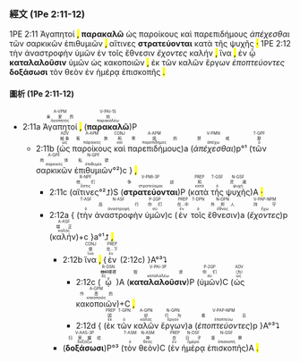  ### 經文 (1Pe 2:11-12)

1PE 2:11 <span title="A-VPM&#10;亲爱的&#10;ἀγαπητός">Ἀγαπητοί</span> <mark class="pm">,</mark> <span title="V-PAI-1S&#10;劝&#10;παρακαλέω"><strong>παρακαλῶ</strong></span> <span title="ADV&#10;就象&#10;ὡς">ὡς</span> <span title="A-APM&#10;客旅&#10;πάροικος">παροίκους</span> <span title="CONJ&#10;和&#10;καί">καὶ</span> <span title="A-APM&#10;寄居的&#10;παρεπίδημος">παρεπιδήμους</span> <span title="V-PMN&#10;禁戒&#10;ἀπέχω"><em>ἀπέχεσθαι</em></span> <span title="T-GPF&#10;那&#10;ὁ">τῶν</span> <span title="A-GPF&#10;肉体&#10;σαρκικός">σαρκικῶν</span> <span title="N-GPF&#10;私欲&#10;ἐπιθυμία">ἐπιθυμιῶν</span> <mark class="pm">,</mark> <span title="R-NPF&#10;&#10;ὅστις">αἵτινες</span> <span title="V-PMI-3P&#10;争战&#10;στρατεύομαι"><strong>στρατεύονται</strong></span> <span title="PREP&#10;和&#10;κατά">κατὰ</span> <span title="T-GSF&#10;&#10;ὁ">τῆς</span> <span title="N-GSF&#10;灵魂&#10;ψυχή">ψυχῆς</span> <mark class="pm">·</mark> 1PE 2:12 <span title="T-ASF&#10;&#10;ὁ">τὴν</span> <span title="N-ASF&#10;品行&#10;ἀναστροφή">ἀναστροφὴν</span> <span title="P-2GP&#10;你们&#10;σύ">ὑμῶν</span> <span title="PREP&#10;在...中&#10;ἐν">ἐν</span> <span title="T-DPN&#10;&#10;ὁ">τοῖς</span> <span title="N-DPN&#10;外邦人&#10;ἔθνος">ἔθνεσιν</span> <span title="V-PAP-NPM&#10;持守&#10;ἔχω"><em>ἔχοντες</em></span> <span title="A-ASF&#10;端正&#10;καλός">καλήν</span> <mark class="pm">,</mark> <span title="CONJ&#10;使&#10;ἵνα">ἵνα</span> <mark class="pm">,</mark> <span title="PREP&#10;在...下&#10;ἐν">ἐν</span> <span title="R-DSN&#10;他们&#10;ὅς">ᾧ</span> <span title="V-PAI-3P&#10;毁谤&#10;καταλαλέω"><strong>καταλαλοῦσιν</strong></span> <span title="P-2GP&#10;你们&#10;σύ">ὑμῶν</span> <span title="ADV&#10;（为）&#10;ὡς">ὡς</span> <span title="A-GPM&#10;作恶的&#10;κακοποιός">κακοποιῶν</span> <mark class="pm">,</mark> <span title="PREP&#10;因&#10;ἐκ">ἐκ</span> <span title="T-GPN&#10;&#10;ὁ">τῶν</span> <span title="A-GPN&#10;好&#10;καλός">καλῶν</span> <span title="N-GPN&#10;行为&#10;ἔργον">ἔργων</span> <span title="V-PAP-NPM&#10;看见&#10;ἐποπτεύω"><em>ἐποπτεύοντες</em></span> <span title="V-AAS-3P&#10;归荣耀给&#10;δοξάζω"><strong>δοξάσωσι</strong></span> <span title="T-ASM&#10;&#10;ὁ">τὸν</span> <span title="N-ASM&#10;神&#10;θεός">θεὸν</span> <span title="PREP&#10;在&#10;ἐν">ἐν</span> <span title="N-DSF&#10;日子&#10;ἡμέρα">ἡμέρᾳ</span> <span title="N-GSF&#10;鉴察&#10;ἐπισκοπή">ἐπισκοπῆς</span> <mark class="pm">.</mark> 

 #### 圖析 (1Pe 2:11-12)
 
- 2:11a <RUBY><ruby><ruby>Ἀγαπητοί<rt>ἀγαπητός</rt></ruby><rt>亲爱的</rt></ruby><rt>A-VPM</rt></RUBY> <mark class="pm">,</mark> (<RUBY><ruby><ruby><strong>παρακαλῶ</strong><rt>παρακαλέω</rt></ruby><rt>劝</rt></ruby><rt>V-PAI-1S</rt></RUBY>)P 
	- 2:11b (<RUBY><ruby><ruby>ὡς<rt>ὡς</rt></ruby><rt>就象</rt></ruby><rt>ADV</rt></RUBY> <RUBY><ruby><ruby>παροίκους<rt>πάροικος</rt></ruby><rt>客旅</rt></ruby><rt>A-APM</rt></RUBY> <RUBY><ruby><ruby>καὶ<rt>καί</rt></ruby><rt>和</rt></ruby><rt>CONJ</rt></RUBY> <RUBY><ruby><ruby>παρεπιδήμους<rt>παρεπίδημος</rt></ruby><rt>寄居的</rt></ruby><rt>A-APM</rt></RUBY>)a (<RUBY><ruby><ruby><em>ἀπέχεσθαι</em><rt>ἀπέχω</rt></ruby><rt>禁戒</rt></ruby><rt>V-PMN</rt></RUBY>)p°¹ (<RUBY><ruby><ruby>τῶν<rt>ὁ</rt></ruby><rt>那</rt></ruby><rt>T-GPF</rt></RUBY> <RUBY><ruby><ruby>σαρκικῶν<rt>σαρκικός</rt></ruby><rt>肉体</rt></ruby><rt>A-GPF</rt></RUBY> <RUBY><ruby><ruby>ἐπιθυμιῶν<rt>ἐπιθυμία</rt></ruby><rt>私欲</rt></ruby><rt>N-GPF</rt></RUBY>°²)c } <mark class="pm">,</mark> 
		- 2:11c (<RUBY><ruby><ruby>αἵτινες<rt>ὅστις</rt></ruby><rt>他们</rt></ruby><rt>R-NPF</rt></RUBY>°²⮥)S (<RUBY><ruby><ruby><strong>στρατεύονται</strong><rt>στρατεύομαι</rt></ruby><rt>争战</rt></ruby><rt>V-PMI-3P</rt></RUBY>)P (<RUBY><ruby><ruby>κατὰ<rt>κατά</rt></ruby><rt>和</rt></ruby><rt>PREP</rt></RUBY> <RUBY><ruby><ruby>τῆς<rt>ὁ</rt></ruby><rt></rt></ruby><rt>T-GSF</rt></RUBY> <RUBY><ruby><ruby>ψυχῆς<rt>ψυχή</rt></ruby><rt>灵魂</rt></ruby><rt>N-GSF</rt></RUBY>)A <mark class="pm">·</mark> 
		- 2:12a { (<RUBY><ruby><ruby>τὴν<rt>ὁ</rt></ruby><rt></rt></ruby><rt>T-ASF</rt></RUBY> <RUBY><ruby><ruby>ἀναστροφὴν<rt>ἀναστροφή</rt></ruby><rt>品行</rt></ruby><rt>N-ASF</rt></RUBY> <RUBY><ruby><ruby>ὑμῶν<rt>σύ</rt></ruby><rt>你们</rt></ruby><rt>P-2GP</rt></RUBY>)c (<RUBY><ruby><ruby>ἐν<rt>ἐν</rt></ruby><rt>在...中</rt></ruby><rt>PREP</rt></RUBY> <RUBY><ruby><ruby>τοῖς<rt>ὁ</rt></ruby><rt></rt></ruby><rt>T-DPN</rt></RUBY> <RUBY><ruby><ruby>ἔθνεσιν<rt>ἔθνος</rt></ruby><rt>外邦人</rt></ruby><rt>N-DPN</rt></RUBY>)a (<RUBY><ruby><ruby><em>ἔχοντες</em><rt>ἔχω</rt></ruby><rt>持守</rt></ruby><rt>V-PAP-NPM</rt></RUBY>)p (<RUBY><ruby><ruby>καλήν<rt>καλός</rt></ruby><rt>端正</rt></ruby><rt>A-ASF</rt></RUBY>)+c }a°¹⮥ <mark class="pm">,</mark>
			- 2:12b <RUBY><ruby><ruby>ἵνα<rt>ἵνα</rt></ruby><rt>使</rt></ruby><rt>CONJ</rt></RUBY> <mark class="pm">,</mark> {<RUBY><ruby><ruby>ἐν<rt>ἐν</rt></ruby><rt>在...下</rt></ruby><rt>PREP</rt></RUBY> (2:12c) }A°³⮧
				- 2:12c (<RUBY><ruby><ruby>ᾧ<rt>ὅς</rt></ruby><rt><s>他们</s>哪裡</rt></ruby><rt>R-DSN</rt></RUBY>)A (<RUBY><ruby><ruby><strong>καταλαλοῦσιν</strong><rt>καταλαλέω</rt></ruby><rt>毁谤</rt></ruby><rt>V-PAI-3P</rt></RUBY>)P (<RUBY><ruby><ruby>ὑμῶν<rt>σύ</rt></ruby><rt>你们</rt></ruby><rt>P-2GP</rt></RUBY>)C (<RUBY><ruby><ruby>ὡς<rt>ὡς</rt></ruby><rt>（为）</rt></ruby><rt>ADV</rt></RUBY> <RUBY><ruby><ruby>κακοποιῶν<rt>κακοποιός</rt></ruby><rt>作恶的</rt></ruby><rt>A-GPM</rt></RUBY>)+C <mark class="pm">,</mark> 
				- 2:12d { (<RUBY><ruby><ruby>ἐκ<rt>ἐκ</rt></ruby><rt>因</rt></ruby><rt>PREP</rt></RUBY> <RUBY><ruby><ruby>τῶν<rt>ὁ</rt></ruby><rt></rt></ruby><rt>T-GPN</rt></RUBY> <RUBY><ruby><ruby>καλῶν<rt>καλός</rt></ruby><rt>好</rt></ruby><rt>A-GPN</rt></RUBY> <RUBY><ruby><ruby>ἔργων<rt>ἔργον</rt></ruby><rt>行为</rt></ruby><rt>N-GPN</rt></RUBY>)a (<RUBY><ruby><ruby><em>ἐποπτεύοντες</em><rt>ἐποπτεύω</rt></ruby><rt>看见</rt></ruby><rt>V-PAP-NPM</rt></RUBY>)p }A°³⮧ 
			- (<RUBY><ruby><ruby><strong>δοξάσωσι</strong><rt>δοξάζω</rt></ruby><rt>归荣耀给</rt></ruby><rt>V-AAS-3P</rt></RUBY>)P°³ (<RUBY><ruby><ruby>τὸν<rt>ὁ</rt></ruby><rt></rt></ruby><rt>T-ASM</rt></RUBY> <RUBY><ruby><ruby>θεὸν<rt>θεός</rt></ruby><rt>神</rt></ruby><rt>N-ASM</rt></RUBY>)C (<RUBY><ruby><ruby>ἐν<rt>ἐν</rt></ruby><rt>在</rt></ruby><rt>PREP</rt></RUBY> <RUBY><ruby><ruby>ἡμέρᾳ<rt>ἡμέρα</rt></ruby><rt>日子</rt></ruby><rt>N-DSF</rt></RUBY> <RUBY><ruby><ruby>ἐπισκοπῆς<rt>ἐπισκοπή</rt></ruby><rt>鉴察</rt></ruby><rt>N-GSF</rt></RUBY>)A <mark class="pm">.</mark> 
